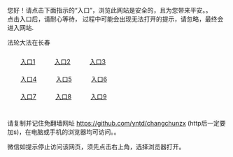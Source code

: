 您好！请点击下面指示的“入口”，浏览此网站是安全的，且为您带来平安。。 <br/>
点击入口后，请耐心等待， 过程中可能会出现无法打开的提示，请忽略，最终会进入网站. </br>

法轮大法在长春<br/>
<div style="padding:10px"><a style="margin:20px" target="_blank" href="https://d1kalqeuqnk32h.cloudfront.net/2Qpsp?bwbgwi" id="ccLink1" rel="nofollow">入口1</a> <a target="_blank" style="margin:20px" href="https://d2cj30q0nn7vl5.cloudfront.net/2Qpsp?vwmapskf" id="ccLink2" rel="nofollow">入口2</a> <a style="margin:20px" target="_blank" href="https://d147mvs5hyl7t6.cloudfront.net/2Qpsp?sqrmzr" id="ccLink3" rel="nofollow">入口3</a></div>

<div style="padding:10px" ><a style="margin:20px" target="_blank" href="https://d1kalqeuqnk32h.cloudfront.net/2Qpsp?bwbgwi" id="ccLink4" rel="nofollow">入口4</a> <a style="margin:20px" href="https://d2cj30q0nn7vl5.cloudfront.net/2Qpsp?vwmapskf" target="_blank" id="ccLink5" rel="nofollow">入口5</a> <a style="margin:20px" href="https://d147mvs5hyl7t6.cloudfront.net/2Qpsp?sqrmzr" target="_blank" id="ccLink6" rel="nofollow">入口6</a></div>

<div style="padding:10px"><a style="margin:20px" target="_blank" href="https://d1kalqeuqnk32h.cloudfront.net/2Qpsp?bwbgwi" id="ccLink7" rel="nofollow">入口7</a> <a style="margin:20px" href="https://d2cj30q0nn7vl5.cloudfront.net/2Qpsp?vwmapskf" target="_blank" id="ccLink8" rel="nofollow">入口8</a> <a style="margin:20px" target="_blank" href="https://d147mvs5hyl7t6.cloudfront.net/2Qpsp?sqrmzr" id="ccLink9" rel="nofollow">入口9</a></div>

<br/>



请复制并记住免翻墙网址 https://github.com/yntd/changchunzx (http后一定要加s)，在电脑或手机的浏览器均可访问。。<br/>

微信如提示停止访问该网页，须先点击右上角，选择浏览器打开。
